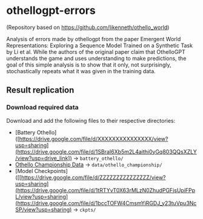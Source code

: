 # othellogpt-errors

(Repository based on https://github.com/likenneth/othello_world)

Analysis of errors made by othellogpt from the paper Emergent World Representations: Exploring a Sequence Model Trained on a Synthetic Task by Li et al. While the authors of the original paper claim that OthelloGPT understands the game and uses understanding to make predictions, the goal of this simple analysis is to show that it only, not surprisingly, stochastically repeats what it was given in the training data.


## Result replication
### Download required data

Download and add the following files to their respective directories:

- [Battery Othello]([https://drive.google.com/file/d/XXXXXXXXXXXXXXX/view?usp=sharing](https://drive.google.com/file/d/1SBraI6Xb5m2L4aithi0yGq803QQsXZLY/view?usp=drive_link]) → `battery_othello/`
- [Othello Championship Data](https://drive.google.com/file/d/YYYYYYYYYYYYYYY/view?usp=sharing) → `data/othello_championship/`
- [Model Checkpoints]([[https://drive.google.com/file/d/ZZZZZZZZZZZZZZZ/view?usp=sharing](https://drive.google.com/file/d/1tRTYvT0X63rMLzN0ZhudPGFjsUpiFPpL/view?usp=sharing](https://drive.google.com/file/d/1bccTOFW4CmsmYiRGDJ_y23tuVpu3NcSP/view?usp=sharing) → `ckpts/`
